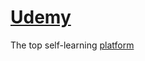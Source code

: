 # [Udemy](https://www.udemy.com/)

The top self-learning [platform](https://en.wikipedia.org/wiki/Udemy)